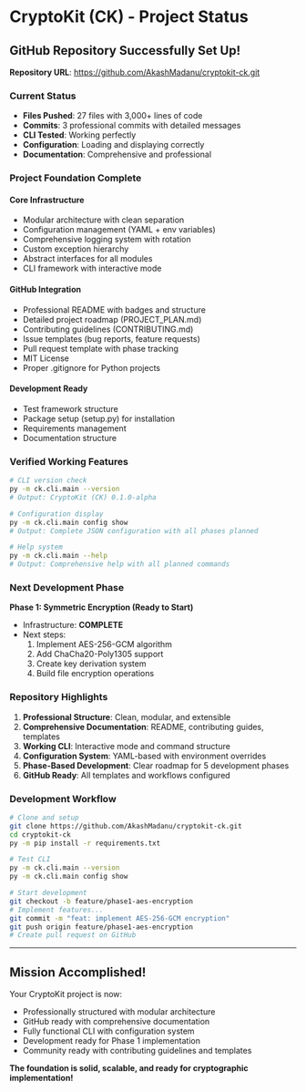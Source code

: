 # CryptoKit (CK) - Project Status

## GitHub Repository Successfully Set Up!

**Repository URL**: https://github.com/AkashMadanu/cryptokit-ck.git

### Current Status
- **Files Pushed**: 27 files with 3,000+ lines of code
- **Commits**: 3 professional commits with detailed messages
- **CLI Tested**: Working perfectly
- **Configuration**: Loading and displaying correctly
- **Documentation**: Comprehensive and professional

### Project Foundation Complete

#### Core Infrastructure
- Modular architecture with clean separation
- Configuration management (YAML + env variables)
- Comprehensive logging system with rotation
- Custom exception hierarchy
- Abstract interfaces for all modules
- CLI framework with interactive mode

#### GitHub Integration
- Professional README with badges and structure
- Detailed project roadmap (PROJECT_PLAN.md)
- Contributing guidelines (CONTRIBUTING.md)
- Issue templates (bug reports, feature requests)
- Pull request template with phase tracking
- MIT License
- Proper .gitignore for Python projects

#### Development Ready
- Test framework structure
- Package setup (setup.py) for installation
- Requirements management
- Documentation structure

### Verified Working Features
```bash
# CLI version check
py -m ck.cli.main --version
# Output: CryptoKit (CK) 0.1.0-alpha

# Configuration display
py -m ck.cli.main config show
# Output: Complete JSON configuration with all phases planned

# Help system
py -m ck.cli.main --help
# Output: Comprehensive help with all planned commands
```

### Next Development Phase

**Phase 1: Symmetric Encryption (Ready to Start)**
- Infrastructure: **COMPLETE**
- Next steps:
  1. Implement AES-256-GCM algorithm
  2. Add ChaCha20-Poly1305 support
  3. Create key derivation system
  4. Build file encryption operations

### Repository Highlights

1. **Professional Structure**: Clean, modular, and extensible
2. **Comprehensive Documentation**: README, contributing guides, templates
3. **Working CLI**: Interactive mode and command structure
4. **Configuration System**: YAML-based with environment overrides
5. **Phase-Based Development**: Clear roadmap for 5 development phases
6. **GitHub Ready**: All templates and workflows configured

### Development Workflow

```bash
# Clone and setup
git clone https://github.com/AkashMadanu/cryptokit-ck.git
cd cryptokit-ck
py -m pip install -r requirements.txt

# Test CLI
py -m ck.cli.main --version
py -m ck.cli.main config show

# Start development
git checkout -b feature/phase1-aes-encryption
# Implement features...
git commit -m "feat: implement AES-256-GCM encryption"
git push origin feature/phase1-aes-encryption
# Create pull request on GitHub
```

---

## Mission Accomplished!

Your CryptoKit project is now:
- Professionally structured with modular architecture
- GitHub ready with comprehensive documentation
- Fully functional CLI with configuration system
- Development ready for Phase 1 implementation
- Community ready with contributing guidelines and templates

**The foundation is solid, scalable, and ready for cryptographic implementation!**
